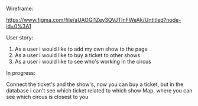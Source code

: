 Wireframe:

https://www.figma.com/file/aUAOGi1Zey3QVJTInFWeAk/Untitled?node-id=0%3A1

User story: 
1. As a user i would like to add my own show to the page
2. As a user i would like to buy a ticket to other shows
3. As a user i would like to see who's working in the circus

In progress:

Connect the ticket's and the show's, now you can buy a ticket, but in the database i can't see which ticket related to which show
Map, where you can see which circus is closest to you
